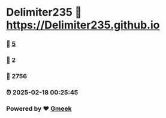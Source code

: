 # Delimiter235 :link: https://Delimiter235.github.io 
### :page_facing_up: [5](https://Delimiter235.github.io/tag.html) 
### :speech_balloon: 2 
### :hibiscus: 2756 
### :alarm_clock: 2025-02-18 00:25:45 
### Powered by :heart: [Gmeek](https://github.com/Meekdai/Gmeek)
